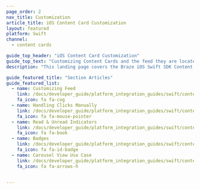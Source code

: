 ```yaml
---
page_order: 2
nav_title: Customization
article_title: iOS Content Card Customization
layout: featured
platform: Swift
channel:
  - content cards

guide_top_header: "iOS Content Card Customization"
guide_top_text: "Customizing Content Cards and the feed they are located in must be done during the integration process. Before customizing, developers should work with their marketing team to determine what customization approach works best for your brand needs. At Braze, we highlight three approaches to customization based on the associated level of effort and flexibility provided: crawl, walk, or run. Learn more about these <a href='/docs/user_guide/message_building_by_channel/content_cards/customize/#customization-approaches'>customization approaches</a> in our user guide."
description: "This landing page covers the Braze iOS Swift SDK Content Card customization options."

guide_featured_title: "Section Articles"
guide_featured_list:
  - name: Customizing Feed
    link: /docs/developer_guide/platform_integration_guides/swift/content_cards/customization/customizing_feed/
    fa_icon: fa fa-cog
  - name: Handling Clicks Manually
    link: /docs/developer_guide/platform_integration_guides/swift/content_cards/customization/handling_clicks_manually/
    fa_icon: fa fa-mouse-pointer
  - name: Read & Unread Indicators
    link: /docs/developer_guide/platform_integration_guides/swift/content_cards/customization/read_unread_indicators/
    fa_icon: fa fa-book
  - name: Badges
    link: /docs/developer_guide/platform_integration_guides/swift/content_cards/customization/badges/
    fa_icon: fa fa-id-badge
  - name: Carousel View Use Case
    link: /docs/developer_guide/platform_integration_guides/swift/content_cards/customization/use_cases/carousel_view/
    fa_icon: fa fa-arrows-h


---
```

<br><br>